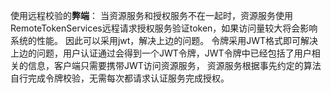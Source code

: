 使用远程校验的**弊端**：
当资源服务和授权服务不在一起时，资源服务使用RemoteTokenServices远程请求授权服务验证token，如果访问量较大将会影响系统的性能。
因此可以采用jwt，解决上边的问题。
令牌采用JWT格式即可解决上边的问题，用户认证通过会得到一个JWT令牌，JWT令牌中已经包括了用户相关的信息，客户端只需要携带JWT访问资源服务，
资源服务根据事先约定的算法自行完成令牌校验，无需每次都请求认证服务完成授权。